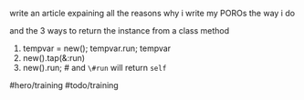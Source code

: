 write an article expaining all the reasons why i write my POROs the way i do

and the 3 ways to return the instance from a class method

1. tempvar = new(); tempvar.run; tempvar
2. new().tap(&:run)
3. new().run; # and `\#run` will return `self`

#hero/training #todo/training
